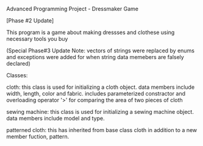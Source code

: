 Advanced Programming Project - Dressmaker Game

[Phase #2 Update]

This program is a game about making dressses and clothese using necessary tools you buy

(Special Phase#3 Update Note: vectors of strings were replaced by enums and exceptions were added for when string data memebers are falsely declared) 

Classes:

cloth: this class is used for initializing a cloth object. data members include width, length, color and fabric. includes parameterized constractor and overloading operator '>' for comparing the area of two pieces of cloth

sewing machine: this class is used for initializing a sewing machine object. data members include model and type.

patterned cloth: this has inherited from base class cloth in addition to a new member fuction, pattern.
